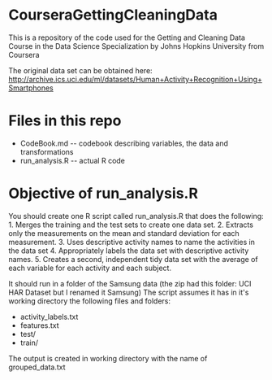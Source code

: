# CourseraGettingCleaningData
This is a repository of the code used for the Getting and Cleaning Data Course in the Data Science Specialization by Johns Hopkins University from Coursera

The original data set can be obtained here: http://archive.ics.uci.edu/ml/datasets/Human+Activity+Recognition+Using+Smartphones

# Files in this repo
- CodeBook.md -- codebook describing variables, the data and transformations
- run_analysis.R -- actual R code

# Objective of run_analysis.R
You should create one R script called run_analysis.R that does the following: 1. Merges the training and the test sets to create one data set. 2. Extracts only the measurements on the mean and standard deviation for each measurement. 3. Uses descriptive activity names to name the activities in the data set 4. Appropriately labels the data set with descriptive activity names. 5. Creates a second, independent tidy data set with the average of each variable for each activity and each subject.

It should run in a folder of the Samsung data (the zip had this folder: UCI HAR Dataset but I renamed it Samsung) The script assumes it has in it's working directory the following files and folders:
- activity_labels.txt
- features.txt
- test/
- train/

The output is created in working directory with the name of grouped_data.txt
